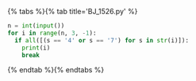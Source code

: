 {% tabs %}{% tab title='BJ_1526.py' %}

```py
n = int(input())
for i in range(n, 3, -1):
  if all([(s == '4' or s == '7') for s in str(i)]):
    print(i)
    break
```

{% endtab %}{% endtabs %}
